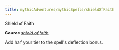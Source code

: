 ```yaml
---
title: mythicAdventures/mythicSpells/shieldOfFaith
---
```

Shield of Faith

**Source** [_shield of faith_](spells/shieldOfFaith#_shield-of-faith)

Add half your tier to the spell's deflection bonus.

